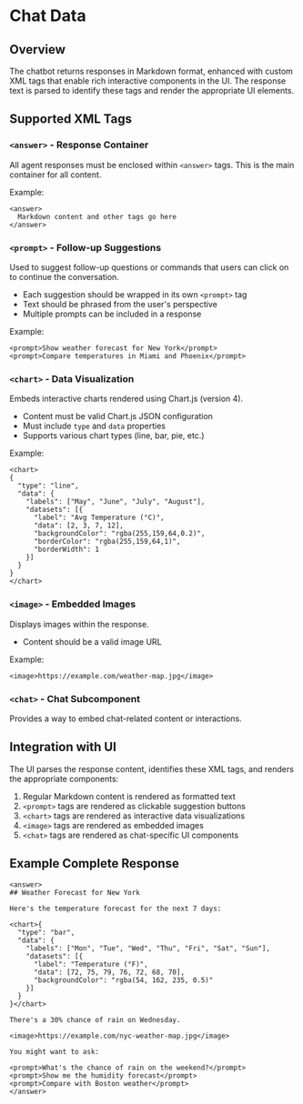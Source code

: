 # Chat Data

## Overview

The chatbot returns responses in Markdown format, enhanced with custom XML tags that enable rich interactive components in the UI. The response text is parsed to identify these tags and render the appropriate UI elements.

## Supported XML Tags

### `<answer>` - Response Container

All agent responses must be enclosed within `<answer>` tags. This is the main container for all content.

Example:

```
<answer>
  Markdown content and other tags go here
</answer>
```

### `<prompt>` - Follow-up Suggestions

Used to suggest follow-up questions or commands that users can click on to continue the conversation.

- Each suggestion should be wrapped in its own `<prompt>` tag
- Text should be phrased from the user's perspective
- Multiple prompts can be included in a response

Example:

```
<prompt>Show weather forecast for New York</prompt>
<prompt>Compare temperatures in Miami and Phoenix</prompt>
```

### `<chart>` - Data Visualization

Embeds interactive charts rendered using Chart.js (version 4).

- Content must be valid Chart.js JSON configuration
- Must include `type` and `data` properties
- Supports various chart types (line, bar, pie, etc.)

Example:

```
<chart>
{
  "type": "line",
  "data": {
    "labels": ["May", "June", "July", "August"],
    "datasets": [{
      "label": "Avg Temperature (°C)",
      "data": [2, 3, 7, 12],
      "backgroundColor": "rgba(255,159,64,0.2)",
      "borderColor": "rgba(255,159,64,1)",
      "borderWidth": 1
    }]
  }
}
</chart>
```

### `<image>` - Embedded Images

Displays images within the response.

- Content should be a valid image URL

Example:

```
<image>https://example.com/weather-map.jpg</image>
```

### `<chat>` - Chat Subcomponent

Provides a way to embed chat-related content or interactions.

## Integration with UI

The UI parses the response content, identifies these XML tags, and renders the appropriate components:

1. Regular Markdown content is rendered as formatted text
2. `<prompt>` tags are rendered as clickable suggestion buttons
3. `<chart>` tags are rendered as interactive data visualizations
4. `<image>` tags are rendered as embedded images
5. `<chat>` tags are rendered as chat-specific UI components

## Example Complete Response

```
<answer>
## Weather Forecast for New York

Here's the temperature forecast for the next 7 days:

<chart>{
  "type": "bar",
  "data": {
    "labels": ["Mon", "Tue", "Wed", "Thu", "Fri", "Sat", "Sun"],
    "datasets": [{
      "label": "Temperature (°F)",
      "data": [72, 75, 79, 76, 72, 68, 70],
      "backgroundColor": "rgba(54, 162, 235, 0.5)"
    }]
  }
}</chart>

There's a 30% chance of rain on Wednesday.

<image>https://example.com/nyc-weather-map.jpg</image>

You might want to ask:

<prompt>What's the chance of rain on the weekend?</prompt>
<prompt>Show me the humidity forecast</prompt>
<prompt>Compare with Boston weather</prompt>
</answer>
```
